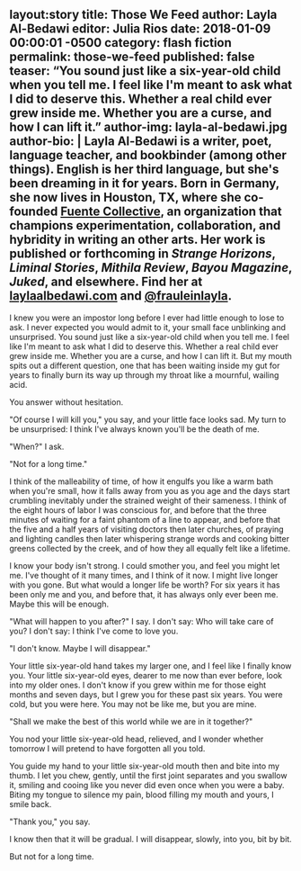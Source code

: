 layout:story
title: Those We Feed
author: Layla Al-Bedawi
editor: Julia Rios
date: 2018-01-09 00:00:01 -0500
category: flash fiction
permalink: those-we-feed
published: false
teaser: “You sound just like a six-year-old child when you tell me. I feel like I'm meant to ask what I did to deserve this. Whether a real child ever grew inside me. Whether you are a curse, and how I can lift it.”
author-img: layla-al-bedawi.jpg
author-bio: |
Layla Al-Bedawi is a writer, poet, language teacher, and bookbinder (among other things). English is her third language, but she's been dreaming in it for years. Born in Germany, she now lives in Houston, TX, where she co-founded [Fuente Collective](https://fuenteco.com), an organization that champions experimentation, collaboration, and hybridity in writing an other arts. Her work is published or forthcoming in _Strange Horizons_, _Liminal Stories_, _Mithila Review_, _Bayou Magazine_, _Juked_, and elsewhere. Find her at [laylaalbedawi.com](https://laylaalbedawi.com) and [@frauleinlayla](https://twitter.com/frauleinlayla).  
----

I knew you were an impostor long before I ever had little enough to lose to ask. I never expected you would admit to it, your small face unblinking and unsurprised. You sound just like a six-year-old child when you tell me. I feel like I'm meant to ask what I did to deserve this. Whether a real child ever grew inside me. Whether you are a curse, and how I can lift it. But my mouth spits out a different question, one that has been waiting inside my gut for years to finally burn its way up through my throat like a mournful, wailing acid. 
You answer without hesitation. 
"Of course I will kill you," you say, and your little face looks sad. My turn to be unsurprised: I think I've always known you'll be the death of me. 
"When?" I ask. 
"Not for a long time." 
I think of the malleability of time, of how it engulfs you like a warm bath when you're small, how it falls away from you as you age and the days start crumbling inevitably under the strained weight of their sameness. I think of the eight hours of labor I was conscious for, and before that the three minutes of waiting for a faint phantom of a line to appear, and before that the five and a half years of visiting doctors then later churches, of praying and lighting candles then later whispering strange words and cooking bitter greens collected by the creek, and of how they all equally felt like a lifetime. 
I know your body isn't strong. I could smother you, and feel you might let me. I've thought of it many times, and I think of it now. I might live longer with you gone. But what would a longer life be worth? For six years it has been only me and you, and before that, it has always only ever been me.  Maybe this will be enough.
"What will happen to you after?" I say. I don't say: Who will take care of you? I don't say: I think I've come to love you.
"I don't know. Maybe I will disappear." 
Your little six-year-old hand takes my larger one, and I feel like I finally know you. Your little six-year-old eyes, dearer to me now than ever before, look into my older ones. I don't know if you grew within me for those eight months and seven days, but I grew you for these past six years. You were cold, but you were here. You may not be like me, but you are mine.
"Shall we make the best of this world while we are in it together?" 
You nod your little six-year-old head, relieved, and I wonder whether tomorrow I will pretend to have forgotten all you told. 
You guide my hand to your little six-year-old mouth then and bite into my thumb. I let you chew, gently, until the first joint separates and you swallow it, smiling and cooing like you never did even once when you were a baby. Biting my tongue to silence my pain, blood filling my mouth and yours, I smile back. 
"Thank you," you say.
 I know then that it will be gradual. I will disappear, slowly, into you, bit by bit. 
But not for a long time.